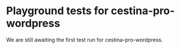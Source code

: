# Playground tests for cestina-pro-wordpress
We are still awaiting the first test run for cestina-pro-wordpress.
